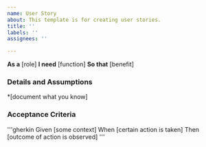 ```yaml
---
name: User Story
about: This template is for creating user stories.
title: ''
labels: ''
assignees: ''

---
```


**As a** [role]
**I need** [function]
**So that** [benefit]

### Details  and Assumptions 
*[document what you know]

### Acceptance Criteria
'''gherkin
Given [some context]
When [certain action is taken]
Then [outcome of action is observed]
'''
